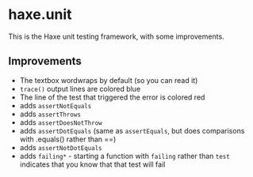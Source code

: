 # haxe.unit

This is the Haxe unit testing framework, with some improvements.

## Improvements

* The textbox wordwraps by default (so you can read it)
* `trace()` output lines are colored blue
* The line of the test that triggered the error is colored red
* adds `assertNotEquals`
* adds `assertThrows`
* adds `assertDoesNotThrow`
* adds `assertDotEquals` (same as `assertEquals`, but does comparisons with .equals() rather than ==)
* adds `assertNotDotEquals`
* adds `failing*` - starting a function with `failing` rather than `test` indicates that you know that that test will fail
